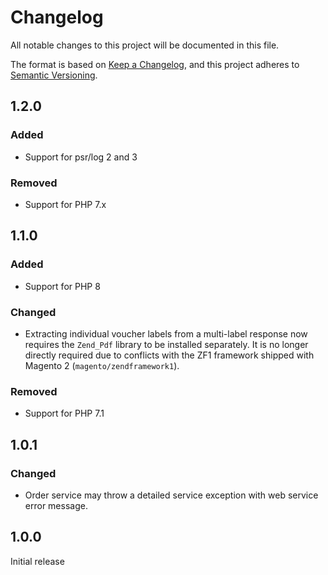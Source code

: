 # Changelog

All notable changes to this project will be documented in this file.

The format is based on [Keep a Changelog](https://keepachangelog.com/en/1.0.0/),
and this project adheres to [Semantic Versioning](https://semver.org/spec/v2.0.0.html).

## 1.2.0

### Added

- Support for psr/log 2 and 3

### Removed

- Support for PHP 7.x

## 1.1.0

### Added

- Support for PHP 8

### Changed

- Extracting individual voucher labels from a multi-label response
  now requires the `Zend_Pdf` library to be installed separately.
  It is no longer directly required due to conflicts with the
  ZF1 framework shipped with Magento 2 (`magento/zendframework1`).

### Removed

- Support for PHP 7.1

## 1.0.1

### Changed

- Order service may throw a detailed service exception with web service error message.

## 1.0.0

Initial release
